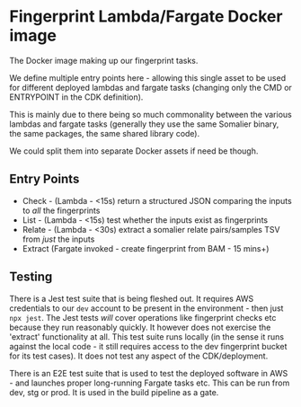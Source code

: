 # Fingerprint Lambda/Fargate Docker image

The Docker image making up our fingerprint tasks.

We define multiple entry points here - allowing this single asset to be used
for different deployed lambdas and fargate tasks
(changing only the CMD or ENTRYPOINT in the CDK definition).

This is mainly due to there being so much commonality between the various
lambdas and fargate tasks (generally they use the same Somalier binary, the same packages,
the same shared library code).

We could split them into separate Docker assets if need be though.

## Entry Points

- Check - (Lambda - <15s) return a structured JSON comparing the inputs to _all_ the fingerprints
- List - (Lambda - <15s) test whether the inputs exist as fingerprints
- Relate - (Lambda - <30s) extract a somalier relate pairs/samples TSV from _just_ the inputs
- Extract (Fargate invoked - create fingerprint from BAM - 15 mins+)

## Testing

There is a Jest test suite that is being fleshed out. It requires AWS credentials to our
`dev` account to be present in the environment - then just `npx jest`. The Jest tests _will_
cover operations like fingerprint checks etc because they run reasonably quickly. It however
does not exercise the 'extract' functionality at all. This test suite runs locally
(in the sense it runs against the local code - it still requires access to the dev
fingerprint bucket for its test cases).
It does not test any aspect of the CDK/deployment.

There is an E2E test suite that is used to test the deployed software in AWS - and launches
proper long-running Fargate tasks etc. This can be run from dev, stg or prod. It is used
in the build pipeline as a gate.
